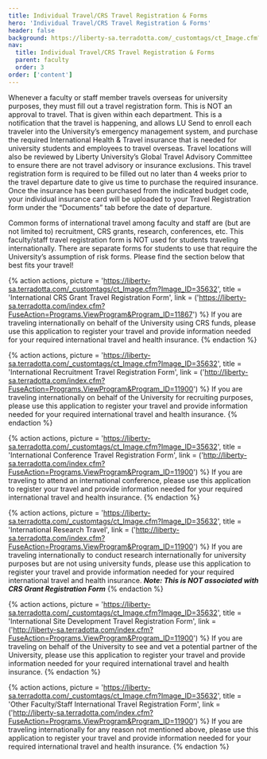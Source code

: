 ```yaml
---
title: Individual Travel/CRS Travel Registration & Forms 
hero: 'Individual Travel/CRS Travel Registration & Forms'
header: false
background: https://liberty-sa.terradotta.com/_customtags/ct_Image.cfm?Image_ID=35627
nav:
  title: Individual Travel/CRS Travel Registration & Forms  
  parent: faculty
  order: 3
order: ['content']
---
```



Whenever a faculty or staff member travels overseas for university purposes, they must fill out a travel registration form. This is NOT an approval to travel. That is given within each department. This is a notification that the travel is happening, and allows LU Send to enroll each traveler into the University’s emergency management system, and purchase the required International Health & Travel insurance that is needed for university students and employees to travel overseas. Travel locations will also be reviewed by Liberty University’s Global Travel Advisory Committee to ensure there are not travel advisory or insurance exclusions. This travel registration form is required to be filled out no later than 4 weeks prior to the travel departure date to give us time to purchase the required insurance. Once the insurance has been purchased from the indicated budget code, your individual insurance card will be uploaded to your Travel Registration form under the “Documents” tab before the date of departure.

Common forms of international travel among faculty and staff are (but are not limited to) recruitment, CRS grants, research, conferences, etc. This faculty/staff travel registration form is NOT used for students traveling internationally. There are separate forms for students to use that require the University’s assumption of risk forms. Please find the section below that best fits your travel!

{% action actions,
  picture = 'https://liberty-sa.terradotta.com/_customtags/ct_Image.cfm?Image_ID=35632',
  title = 'International CRS Grant Travel Registration Form',
  link = ('https://liberty-sa.terradotta.com/index.cfm?FuseAction=Programs.ViewProgram&Program_ID=11867')
%}
If you are traveling internationally on behalf of the University using CRS funds, please use this application to register your travel and provide information needed for your required international travel and health insurance.
{% endaction %}

{% action actions,
  picture = 'https://liberty-sa.terradotta.com/_customtags/ct_Image.cfm?Image_ID=35632',
  title = 'International Recruitment Travel Registration Form',
  link = ('http://liberty-sa.terradotta.com/index.cfm?FuseAction=Programs.ViewProgram&Program_ID=11900')
%}
If you are traveling internationally on behalf of the University for recruiting purposes, please use this application to register your travel and provide information needed for your required international travel and health insurance.
{% endaction %}

{% action actions,
  picture = 'https://liberty-sa.terradotta.com/_customtags/ct_Image.cfm?Image_ID=35632',
  title = 'International Conference Travel Registration Form',
  link = ('http://liberty-sa.terradotta.com/index.cfm?FuseAction=Programs.ViewProgram&Program_ID=11900')
%}
If you are traveling to attend an international conference, please use this application to register your travel and provide information needed for your required international travel and health insurance.
{% endaction %}

{% action actions,
  picture = 'https://liberty-sa.terradotta.com/_customtags/ct_Image.cfm?Image_ID=35632',
  title = 'International Research Travel',
  link = ('http://liberty-sa.terradotta.com/index.cfm?FuseAction=Programs.ViewProgram&Program_ID=11900')
%}
If you are traveling internationally to conduct research internationally for university purposes but are not using university funds, please use this application to register your travel and provide information needed for your required international travel and health insurance. 
**_Note: This is NOT associated with CRS Grant Registration Form_**
{% endaction %}

{% action actions,
  picture = 'https://liberty-sa.terradotta.com/_customtags/ct_Image.cfm?Image_ID=35632',
  title = 'International Site Development Travel Registration Form',
  link = ('http://liberty-sa.terradotta.com/index.cfm?FuseAction=Programs.ViewProgram&Program_ID=11900')
%}
If you are traveling on behalf of the University to see and vet a potential partner of the University, please use this application to register your travel and provide information needed for your required international travel and health insurance.
{% endaction %}

{% action actions,
  picture = 'https://liberty-sa.terradotta.com/_customtags/ct_Image.cfm?Image_ID=35632',
  title = 'Other Faculty/Staff International Travel Registration Form',
  link = ('http://liberty-sa.terradotta.com/index.cfm?FuseAction=Programs.ViewProgram&Program_ID=11900')
%}
If you are traveling internationally for any reason not mentioned above, please use this application to register your travel and provide information needed for your required international travel and health insurance.
{% endaction %}


